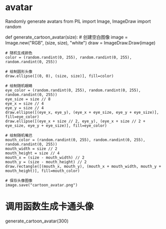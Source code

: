 # avatar
Randomly generate avatars
from PIL import Image, ImageDraw
import random

def generate_cartoon_avatar(size):
    # 创建空白图像
    image = Image.new("RGB", (size, size), "white")
    draw = ImageDraw.Draw(image)

    # 随机生成颜色
    color = (random.randint(0, 255), random.randint(0, 255), random.randint(0, 255))

    # 绘制圆形头像
    draw.ellipse([(0, 0), (size, size)], fill=color)

    # 绘制随机眼睛
    eye_color = (random.randint(0, 255), random.randint(0, 255), random.randint(0, 255))
    eye_size = size // 8
    eye_x = size // 4
    eye_y = size // 4
    draw.ellipse([(eye_x, eye_y), (eye_x + eye_size, eye_y + eye_size)], fill=eye_color)
    draw.ellipse([(eye_x + size // 2, eye_y), (eye_x + size // 2 + eye_size, eye_y + eye_size)], fill=eye_color)

    # 绘制随机嘴巴
    mouth_color = (random.randint(0, 255), random.randint(0, 255), random.randint(0, 255))
    mouth_width = size // 2
    mouth_height = size // 4
    mouth_x = (size - mouth_width) // 2
    mouth_y = (size - mouth_height) // 2
    draw.rectangle([(mouth_x, mouth_y), (mouth_x + mouth_width, mouth_y + mouth_height)], fill=mouth_color)

    # 保存头像图像
    image.save("cartoon_avatar.png")

# 调用函数生成卡通头像
generate_cartoon_avatar(300)
